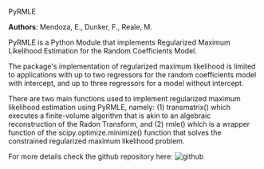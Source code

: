 PyRMLE

**Authors**: Mendoza, E., Dunker, F., Reale, M.

PyRMLE is a Python Module that implements Regularized Maximum Likelihood Estimation for the Random Coefficients Model.

The package's implementation of regularized maximum likelihood is limited to applications with up to two regressors for the random coefficients model with intercept, and up to three regressors for a model without intercept. 

There are two main functions used to implement regularized maximum likelihood estimation using PyRMLE, namely: (1) transmatrix() which executes a finite-volume algorithm that is akin to an algebraic reconstruction of the Radon Transform, and (2) rmle() which is a wrapper function of the scipy.optimize.minimize() function that solves the constrained regularized maximum likelihood problem.

For more details check the github repository here: ![github](https://github.com/eae-mendoza/PyRMLE)
